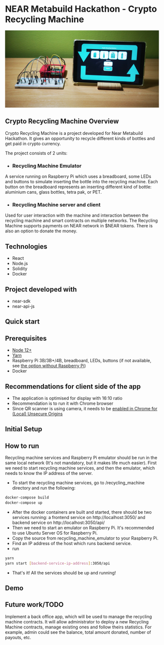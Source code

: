 # NEAR Metabuild Hackathon - Crypto Recycling Machine

<div align="center">
    <img src = "img.jpeg" width = "800px"/>
</div>

## Crypto Recycling Machine Overview
Crypto Recycling Machine is a project developed for Near Metabuild Hackathon. It gives an opportunity to recycle different kinds of bottles and get paid in crypto currency.

The project consists of 2 units:
* ### Recycling Machine Emulator

A service running on Raspberry Pi which uses a breadboard, some LEDs and buttons to simulate inserting the bottle into the recycling machine. Each button on the breadboard represents an inserting different kind of bottle: aluminium cans, glass bottles, tetra pak, or PET.

* ### Recycling Machine server and client

Used for user interaction with the machine and interaction between the recycling machine and smart contracts on multiple networks. The Recycling Machine supports payments on NEAR network in $NEAR tokens. There is also an option to donate the money.

## Technologies
* React
* Node.js
* Solidity
* Docker

## Project developed with
* near-sdk
* near-api-js

## Quick start

## Prerequisites
* [Node 12+](https://nodejs.org/en/download/)
* [Yarn](https://classic.yarnpkg.com/en/docs/install/)
* Raspberry Pi 3B/3B+/4B, breadboard, LEDs, buttons (if not available, see [the option without Raspberry Pi](https://github.com/aleksandargolubovic/NEAR_Metabuild/tree/main/recycling_machine_emulator#option-without-a-raspberry-pi))
* Docker

## Recommendations for client side of the app
* The application is optimised for display with 16:10 ratio
* Recommendation is to run it with Chrome browser
* Since QR scanner is using camera, it needs to be [enabled in Chrome for (Local) Unsecure Origins](https://medium.com/@Carmichaelize/enabling-the-microphone-camera-in-chrome-for-local-unsecure-origins-9c90c3149339)

## Initial Setup

## How to run

Recycling machine services and Raspberry Pi emulator should be run in the same local network (It's not mandatory, but it makes life much easier).
First we need to start recycling machine services, and then the emulator, which needs to know the IP address of the server.

- To start the recycling machine services, go to /recycling_machine directory and run the following:
```bash
docker-compose build
docker-compose up
```
- After the docker containers are built and started, there should be two services running: a frontend service on http://localhost:3050/ and backend service on http://localhost:3050/api/
- Then we need to start an emulator on Raspberry Pi. It's recommended to use Ubuntu Server OS for Raspberry Pi.
- Copy the source from recycling_machine_emulator to your Raspberry Pi.
- Find an IP address of the host which runs backend service.
- run
```bash
yarn
yarn start [backend-service-ip-address]:3050/api
```
- That's it! All the services should be up and running!

## Demo


## Future work/TODO
Implement a back office app, which will be used to manage the recycling machine contracts. It will allow administrator to deploy a new Recycling Machine contracts, manage existing ones and follow theirs statistics. For example, admin could see the balance, total amount donated, number of payouts, etc.
